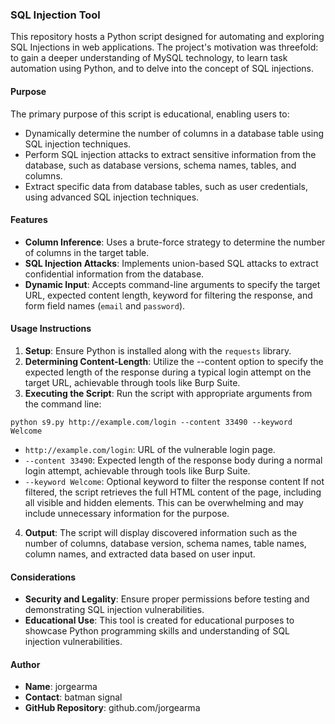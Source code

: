 ### SQL Injection Tool
This repository hosts a Python script designed for automating and exploring SQL Injections in web applications. The project's motivation was threefold: to gain a deeper understanding of MySQL technology, to learn task automation using Python, and to delve into the concept of SQL injections.

#### Purpose
The primary purpose of this script is educational, enabling users to:
- Dynamically determine the number of columns in a database table using SQL injection techniques.
- Perform SQL injection attacks to extract sensitive information from the database, such as database versions, schema names, tables, and columns.
- Extract specific data from database tables, such as user credentials, using advanced SQL injection techniques.

#### Features
- **Column Inference**: Uses a brute-force strategy to determine the number of columns in the target table.
- **SQL Injection Attacks**: Implements union-based SQL attacks to extract confidential information from the database.
- **Dynamic Input**: Accepts command-line arguments to specify the target URL, expected content length, keyword for filtering the response, and form field names (`email` and `password`).

#### Usage Instructions
1. **Setup**: Ensure Python is installed along with the `requests` library.
2. **Determining Content-Length**: Utilize the --content option to specify the expected length of the response during a typical login attempt on the target URL, achievable through tools like Burp Suite.
3. **Executing the Script**: Run the script with appropriate arguments from the command line:


```
python s9.py http://example.com/login --content 33490 --keyword Welcome 
```


- `http://example.com/login`: URL of the vulnerable login page.
- `--content 33490`: Expected length of the response body during a normal login attempt,  achievable through tools like Burp Suite.
- `--keyword Welcome`: Optional keyword to filter the response content  If not filtered, the script retrieves the full HTML content of the page, including all visible and hidden elements. This can be overwhelming and may include unnecessary information for the purpose.

4. **Output**: The script will display discovered information such as the number of columns, database version, schema names, table names, column names, and extracted data based on user input.

#### Considerations
- **Security and Legality**: Ensure proper permissions before testing and demonstrating SQL injection vulnerabilities.
- **Educational Use**: This tool is created for educational purposes to showcase Python programming skills and understanding of SQL injection vulnerabilities.

#### Author
- **Name**: jorgearma
- **Contact**: batman signal
- **GitHub Repository**: github.com/jorgearma






